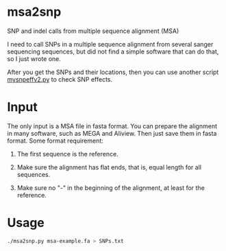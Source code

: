 # msa2snp
SNP and indel calls from multiple sequence alignment (MSA)

I need to call SNPs in a multiple sequence alignment from several sanger sequencing sequences, but did not find a simple software that can do that, so I just wrote one.

After you get the SNPs and their locations, then you can use another script [mysnpeffv2.py](https://github.com/pinbo/gene_manual_annotation) to check SNP effects.

# Input

The only input is a MSA file in fasta format. You can prepare the alignment in many software, such as MEGA and Aliview. Then just save them in fasta format. Some format requirement:

1. The first sequence is the reference.

1. Make sure the alignment has flat ends, that is, equal length for all sequences.

1. Make sure no "-" in the beginning of the alignment, at least for the reference.

# Usage

```sh
./msa2snp.py msa-example.fa > SNPs.txt
```
